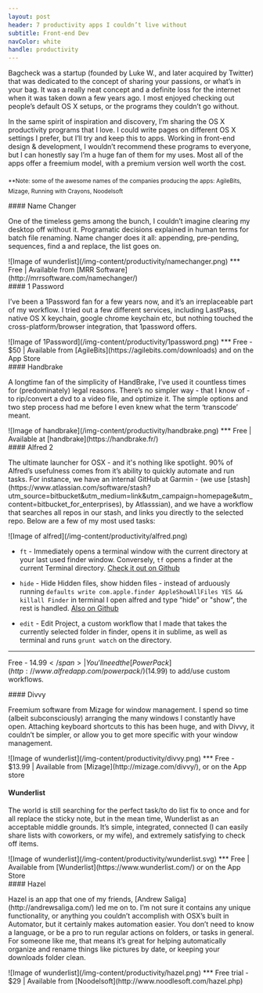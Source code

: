 ```yaml
---
layout: post
header: 7 productivity apps I couldn’t live without
subtitle: Front-end Dev
navColor: white
handle: productivity
---
```

Bagcheck was a startup (founded by Luke W., and later acquired by Twitter) that was dedicated to the concept of sharing your passions, or what’s in your bag. It was a really neat concept and a definite loss for the internet when it was taken down a few years ago. I most enjoyed checking out people’s default OS X setups, or the programs they couldn’t go without.

In the same spirit of inspiration and discovery, I’m sharing the OS X productivity programs that I love. I could write pages on different OS X settings I prefer, but I’ll try and keep this to apps. Working in front-end design & development, I wouldn’t recommend these programs to everyone, but I can honestly say I’m a huge fan of them for my uses. Most all of the apps offer a freemium model, with a premium version well worth the cost.

<sub>**Note: some of the awesome names of the companies producing the apps: AgileBits, Mizage, Running with Crayons, Noodelsoft</sub>
<section class="app">
#### Name Changer
<p class="first-paragraph">One of the timeless gems among the bunch, I couldn’t imagine clearing my desktop off without it. Programatic decisions explained in human terms for batch file renaming. Name changer does it all: appending, pre-pending, sequences, find a and replace, the list goes on.</p>![Image of wunderlist](/img-content/productivity/namechanger.png)
***
<span class="dark">Free </span>| Available from [MRR Software](http://mrrsoftware.com/namechanger/)
</section>
<section class="app">
#### 1 Password
<p class="first-paragraph">I’ve been a 1Password fan for a few years now, and it’s an irreplaceable part of my workflow. I tried out a few different services, including LastPass, native OS X keychain, google chrome keychain etc, but nothing touched the cross-platform/browser integration, that 1password offers.</p>![Image of 1Password](/img-content/productivity/1password.png)
***
<span class="dark">Free - $50 </span>| Available from [AgileBits](https://agilebits.com/downloads) and on the App Store
</section>
<section class="app">
#### Handbrake
<p class="first-paragraph">A longtime fan of the simplicity of HandBrake, I’ve used it countless times for (predominately) legal reasons. There’s no simpler way - that I know of - to rip/convert a dvd to a video file, and optimize it. The simple options and two step process had me before I even knew what the term ‘transcode’ meant.</p> ![Image of handbrake](/img-content/productivity/handbrake.png)
***
<span class="dark">Free </span>| Available at [handbrake](https://handbrake.fr/)
</section>
<section class="app">
#### Alfred 2
<p class="first-paragraph">The ultimate launcher for OSX - and it's nothing like spotlight. 90% of Alfred’s usefulness comes from it’s ability to quickly automate and run tasks. For instance, we have an internal GitHub at Garmin - (we use [stash](https://www.atlassian.com/software/stash?utm_source=bitbucket&utm_medium=link&utm_campaign=homepage&utm_content=bitbucket_for_enterprises), by Atlasssian), and we have a workflow that searches all repos in our stash, and links you directly to the selected repo. Below are a few of my most used tasks:</p>![Image of alfred](/img-content/productivity/alfred.png)

* `ft` - Immediately opens a terminal window with the current directory at your last used finder window. Conversely, `tf` opens a finder at the current Terminal directory.
[Check it out on Github](https://github.com/LeEnno/alfred-terminalfinder)

* `hide` - Hide Hidden files, show hidden files - instead of arduously running `defaults write com.apple.finder AppleShowAllFiles YES && killall Finder` in terminal I open alfred and type “hide” or "show", the rest is handled.
[Also on Github](https://github.com/BubiDevs/manage-hidden-files)

* `edit` - Edit Project, a custom workflow that I made that takes the currently selected folder in finder, opens it in sublime, as well as terminal and runs `grunt watch` on the directory.
***
<span class="dark">Free - $14.99 </span>| You’ll need the [Power Pack](http://www.alfredapp.com/powerpack/) ($14.99) to add/use custom workflows.
</section>
<section class="app">
#### Divvy
<p class="first-paragraph">Freemium software from Mizage for window management. I spend so time (albeit subconsciously) arranging the many windows I constantly have open. Attaching keyboard shortcuts to this has been huge, and with Divvy, it couldn’t be simpler, or allow you to get more specific with your window management.</p>![Image of wunderlist](/img-content/productivity/divvy.png)
***
<span class="dark">Free - $13.99 </span>| Available from [Mizage](http://mizage.com/divvy/), or on the App store
</section>
<section class="app">

#### Wunderlist
<p class="first-paragraph">The world is still searching for the perfect task/to do list fix to once and for all replace the sticky note, but in the mean time, Wunderlist as an acceptable middle grounds. It’s simple, integrated, connected (I can easily share lists with coworkers, or my wife), and extremely satisfying to check off items.</p>![Image of wunderlist](/img-content/productivity/wunderlist.svg)
***
<span class="dark">Free </span>| Available from [Wunderlist](https://www.wunderlist.com/) or on the App Store
</section>
<section class="app">
#### Hazel
<p class="first-paragraph">Hazel is an app that one of my friends, [Andrew Saliga](http://andrewsaliga.com/) led me on to. I’m not sure it contains any unique functionality, or anything you couldn’t accomplish with OSX’s built in Automator, but it certainly makes automation easier. You don’t need to know a language, or be a pro to run regular actions on folders, or tasks in general. For someone like me, that means it’s great for helping automatically organize and rename things like pictures by date, or keeping your downloads folder clean.</p>![Image of wunderlist](/img-content/productivity/hazel.png)
***
<span class="dark">Free trial - $29 </span>| Available from [Noodelsoft](http://www.noodlesoft.com/hazel.php)
</section>